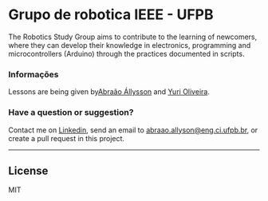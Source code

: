 # Grupo de robotica IEEE - UFPB
The Robotics Study Group aims to contribute to the learning of newcomers, where they can develop their knowledge in electronics, programming and microcontrollers (Arduino) through the practices documented in scripts.


### Informações
Lessons are being given by[Abraão Állysson](https://br.linkedin.com/in/abraaohonorio) and [Yuri Oliveira](https://www.facebook.com/yuri.oliveira.509).


### Have a question or suggestion?			

 Contact me on [Linkedin](https://br.linkedin.com/in/abraaohonorio), send an email to abraao.allyson@eng.ci.ufpb.br, or create a pull request in this project. 

---
  
  License
----
MIT
